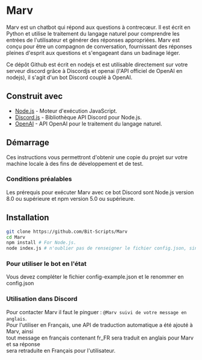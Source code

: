 # Marv

Marv est un chatbot qui répond aux questions à contrecœur. Il est écrit en Python et utilise le traitement du langage naturel pour comprendre les entrées de l'utilisateur et générer des réponses appropriées. Marv est conçu pour être un compagnon de conversation, fournissant des réponses pleines d'esprit aux questions et s'engageant dans un badinage léger. 

Ce dépôt Github est écrit en nodejs et est utilisable directement sur votre serveur discord grâce à Discordjs et openai (l'API officiel de OpenAI en nodejs), il s'agit d'un bot Discord couplé à OpenAI.

## Construit avec

* [Node.js](https://nodejs.org/en/) - Moteur d'exécution JavaScript.
* [Discord.js](https://discord.js.org/#/) - Bibliothèque API Discord pour Node.js.
* [OpenAI](https://openai.com/) - API OpenAI pour le traitement du langage naturel.

## Démarrage 

Ces instructions vous permettront d'obtenir une copie du projet sur votre machine locale à des fins de développement et de test. 

### Conditions préalables  

Les prérequis pour exécuter Marv avec ce bot Discord sont Node.js version 8.0 ou supérieure et npm version 5.0 ou supérieure.

## Installation

```bash 
git clone https://github.com/Bit-Scripts/Marv 
cd Marv 
npm install # For Node.js. 
node index.js # n'oublier pas de renseigner le fichier config.json, sinon Marv ne se lancera pas correctement.
```

### Pour utiliser le bot en l'état

Vous devez compléter le fichier config-example.json et le renommer en config.json

### Utilisation dans Discord

Pour contacter Marv il faut le pinguer : `@Marv suivi de votre message en anglais`.  
Pour l'utiliser en Français, une API de traduction automatique a été ajouté à Marv, ainsi  
tout message en français contenant fr_FR sera traduit en anglais pour Marv et sa réponse  
sera retraduite en Français pour l'utilisateur.
